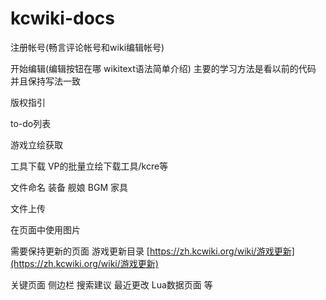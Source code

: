 # kcwiki-docs

注册帐号\(畅言评论帐号和wiki编辑帐号\)

开始编辑\(编辑按钮在哪 wikitext语法简单介绍\) 主要的学习方法是看以前的代码 并且保持写法一致

版权指引

to-do列表

游戏立绘获取

工具下载 VP的批量立绘下载工具/kcre等

文件命名 装备 舰娘 BGM 家具 

文件上传

在页面中使用图片

需要保持更新的页面  游戏更新目录 [https://zh.kcwiki.org/wiki/游戏更新](https://zh.kcwiki.org/wiki/游戏更新)



关键页面 侧边栏 搜索建议 最近更改 Lua数据页面 等

